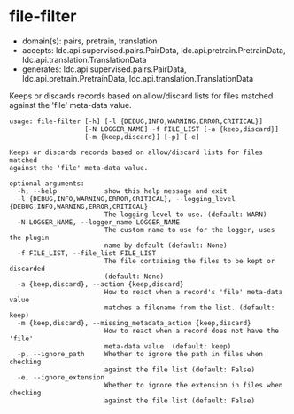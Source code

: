 # file-filter

* domain(s): pairs, pretrain, translation
* accepts: ldc.api.supervised.pairs.PairData, ldc.api.pretrain.PretrainData, ldc.api.translation.TranslationData
* generates: ldc.api.supervised.pairs.PairData, ldc.api.pretrain.PretrainData, ldc.api.translation.TranslationData

Keeps or discards records based on allow/discard lists for files matched against the 'file' meta-data value.

```
usage: file-filter [-h] [-l {DEBUG,INFO,WARNING,ERROR,CRITICAL}]
                   [-N LOGGER_NAME] -f FILE_LIST [-a {keep,discard}]
                   [-m {keep,discard}] [-p] [-e]

Keeps or discards records based on allow/discard lists for files matched
against the 'file' meta-data value.

optional arguments:
  -h, --help            show this help message and exit
  -l {DEBUG,INFO,WARNING,ERROR,CRITICAL}, --logging_level {DEBUG,INFO,WARNING,ERROR,CRITICAL}
                        The logging level to use. (default: WARN)
  -N LOGGER_NAME, --logger_name LOGGER_NAME
                        The custom name to use for the logger, uses the plugin
                        name by default (default: None)
  -f FILE_LIST, --file_list FILE_LIST
                        The file containing the files to be kept or discarded
                        (default: None)
  -a {keep,discard}, --action {keep,discard}
                        How to react when a record's 'file' meta-data value
                        matches a filename from the list. (default: keep)
  -m {keep,discard}, --missing_metadata_action {keep,discard}
                        How to react when a record does not have the 'file'
                        meta-data value. (default: keep)
  -p, --ignore_path     Whether to ignore the path in files when checking
                        against the file list (default: False)
  -e, --ignore_extension
                        Whether to ignore the extension in files when checking
                        against the file list (default: False)
```
